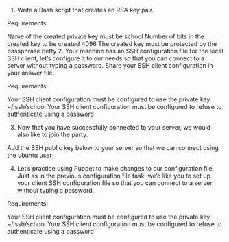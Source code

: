 1. Write a Bash script that creates an RSA key pair.

Requirements:

 Name of the created private key must be school
 Number of bits in the created key to be created 4096
 The created key must be protected by the passphrase betty
2. Your machine has an SSH configuration file for the local SSH client, let’s configure it to our needs so that you can connect to a server without typing a password. Share your SSH client configuration in your answer file.

Requirements:

 Your SSH client configuration must be configured to use the private key ~/.ssh/school
 Your SSH client configuration must be configured to refuse to authenticate using a password

3. Now that you have successfully connected to your server, we would also like to join the party.

 Add the SSH public key below to your server so that we can connect using the ubuntu user

4. Let’s practice using Puppet to make changes to our configuration file. Just as in the previous configuration file task, we’d like you to set up your client SSH configuration file so that you can connect to a server without typing a password.

Requirements:

 Your SSH client configuration must be configured to use the private key ~/.ssh/school
 Your SSH client configuration must be configured to refuse to authenticate using a password
